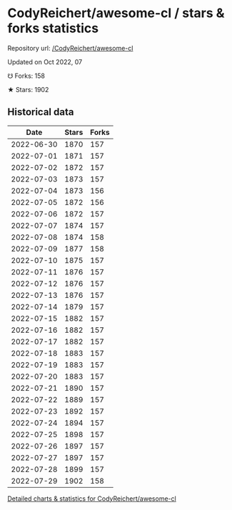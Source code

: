 # CodyReichert/awesome-cl / stars & forks statistics

Repository url: [/CodyReichert/awesome-cl](https://github.com/CodyReichert/awesome-cl)

Updated on Oct 2022, 07

☋ Forks: 158

★ Stars: 1902

## Historical data
| Date | Stars | Forks |
|------|-------|-------|
| 2022-06-30 | 1870 | 157 | 
| 2022-07-01 | 1871 | 157 | 
| 2022-07-02 | 1872 | 157 | 
| 2022-07-03 | 1873 | 157 | 
| 2022-07-04 | 1873 | 156 | 
| 2022-07-05 | 1872 | 156 | 
| 2022-07-06 | 1872 | 157 | 
| 2022-07-07 | 1874 | 157 | 
| 2022-07-08 | 1874 | 158 | 
| 2022-07-09 | 1877 | 158 | 
| 2022-07-10 | 1875 | 157 | 
| 2022-07-11 | 1876 | 157 | 
| 2022-07-12 | 1876 | 157 | 
| 2022-07-13 | 1876 | 157 | 
| 2022-07-14 | 1879 | 157 | 
| 2022-07-15 | 1882 | 157 | 
| 2022-07-16 | 1882 | 157 | 
| 2022-07-17 | 1882 | 157 | 
| 2022-07-18 | 1883 | 157 | 
| 2022-07-19 | 1883 | 157 | 
| 2022-07-20 | 1883 | 157 | 
| 2022-07-21 | 1890 | 157 | 
| 2022-07-22 | 1889 | 157 | 
| 2022-07-23 | 1892 | 157 | 
| 2022-07-24 | 1894 | 157 | 
| 2022-07-25 | 1898 | 157 | 
| 2022-07-26 | 1897 | 157 | 
| 2022-07-27 | 1897 | 157 | 
| 2022-07-28 | 1899 | 157 | 
| 2022-07-29 | 1902 | 158 | 


[Detailed charts & statistics for CodyReichert/awesome-cl](https://reviewgithub.com/rep/CodyReichert/awesome-cl)
